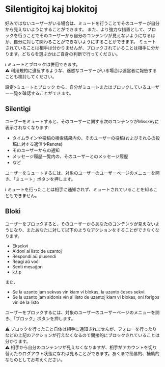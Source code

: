 # Silentigitoj kaj blokitoj
好みではないユーザーがいる場合は、ミュートを行うことでそのユーザーが自分から見えないようにすることができます。 また、より強力な措置として、ブロックを行うことでそのユーザーから自分のコンテンツが見えないようになるほか、自分に対して関わることができないようにすることができます。 ミュートされていることは相手は分かりませんが、ブロックされていることは相手に分かります。どちらを選ぶかはご自身の判断で行ってください。

<div class="info">ℹ️ ミュートとブロックは併用できます。</div>

<div class="warn">⚠️ 利用規約に違反するような、迷惑なユーザーがいる場合は運営者に報告することも検討してください。</div>

設定>ミュートとブロック から、自分がミュートまたはブロックしているユーザー一覧を確認することができます。

## Silentigi
ユーザーをミュートすると、そのユーザーに関する次のコンテンツがMisskeyに表示されなくなります:

- タイムラインや投稿の検索結果内の、そのユーザーの投稿(およびそれらの投稿に対する返信やRenote)
- そのユーザーからの通知
- メッセージ履歴一覧内の、そのユーザーとのメッセージ履歴
- など

ユーザーをミュートするには、対象のユーザーのユーザーページのメニューを開き、「ミュート」ボタンを押します。

<div class="info">ℹ️ ミュートを行ったことは相手に通知されず、ミュートされていることを知ることもできません。</div>

## Bloki
ユーザーをブロックすると、そのユーザーからあなたのコンテンツが見えないようになり、またあなたに対して以下のようなアクションをすることができなくなります。

- Eksekvi
- Aldoni al listo de uzantoj
- Respondi aŭ plusendi
- Reagi aŭ voĉi
- Senti mesaĝon
- k.t.p

また、

- Se la uzanto jam sekvas vin kiam vi blokas, la uzanto ĉesos sekvi.
- Se la uzanto jam aldonis vin al listo de uzantoj kiam vi blokas, oni forigos vin de la listo

ユーザーをブロックするには、対象のユーザーのユーザーページのメニューを開き、「ブロック」ボタンを押します。

<div class="warn">⚠️ ブロックを行ったこと自体は相手に通知されませんが、フォローを行ったりなどの上記のアクションが行えなくなるので間接的にブロックされていることは分かります。</div>

<div class="warn">⚠️ 相手から自分のコンテンツが見えなくなりますが、相手がアカウントを切り替えたりログアウト状態になれば見ることができます。あくまで簡易的、補助的なものとしてお考えください。</div>
